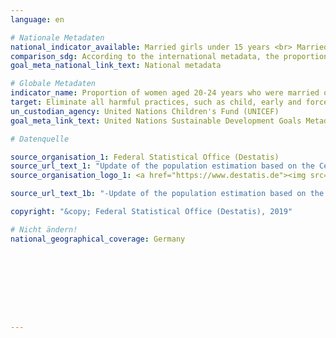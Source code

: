 ```yaml
---
language: en

# Nationale Metadaten
national_indicator_available: Married girls under 15 years <br> Married girls under 18 years
comparison_sdg: According to the international metadata, the proportion of women aged 20-24 that were married before age 15/18 is calculated. This indicator calculates the proportion of girls 14/17 and younger that were actually married.
goal_meta_national_link_text: National metadata

# Globale Metadaten
indicator_name: Proportion of women aged 20-24 years who were married or in a union before age 15 and before age 18
target: Eliminate all harmful practices, such as child, early and forced marriage and female genital mutilation
un_custodian_agency: United Nations Children's Fund (UNICEF)
goal_meta_link_text: United Nations Sustainable Development Goals Metadata

# Datenquelle

source_organisation_1: Federal Statistical Office (Destatis)
source_url_text_1: "Update of the population estimation based on the Census 2011 (Only available in German)"
source_organisation_logo_1: <a href="https://www.destatis.de"><img src="https://g205sdgs.github.io/sdg-indicators/public/LogosEn/destatis.png" alt="Logo Destatis" /></a>

source_url_text_1b: "-Update of the population estimation based on the Census 2011 (Only available in German)"

copyright: "&copy; Federal Statistical Office (Destatis), 2019"

# Nicht ändern!
national_geographical_coverage: Germany









---
```

